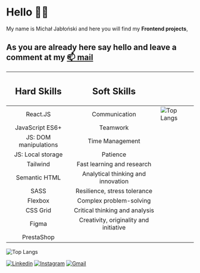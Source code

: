 # Hello 🙋‍♂️ 
My name is Michał Jabłoński and here you will find my **Frontend projects**, 
## As you are already here say hello and leave a comment at my [📫 mail](mailto:michal.jablonski097@gmial.com)


| <h2>Hard Skills </h2> |          <h2>Soft Skills </h2>         |                                                                                                                 |
|:---------------------:|:--------------------------------------:|-----------------------------------------------------------------------------------------------------------------|
|        React.JS       |              Communication             | ![Top Langs](https://github-readme-stats.vercel.app/api/top-langs/?username=waveex&langs_count=8&theme=radical) |
|    JavaScript ES6+    |                Teamwork                |                                                                                                                 |
| JS: DOM manipulations |             Time Management            |                                                                                                                 |
|   JS: Local storage   |                Patience                |                                                                                                                 |
|        Tailwind       |       Fast learning and research       |                                                                                                                 |
|     Semantic HTML     |   Analytical thinking and innovation   |                                                                                                                 |
|          SASS         |      Resilience, stress tolerance      |                                                                                                                 |
|        Flexbox        |         Complex problem-solving        |                                                                                                                 |
|        CSS Grid       |     Critical thinking and analysis     |                                                                                                                 |
|         Figma         | Creativity, originality and initiative |                                                                                                                 |
|       PrestaShop      |                                        |                                                                                                                 |

![Top Langs](https://github-readme-stats.vercel.app/api/top-langs/?username=waveex&langs_count=8&theme=radical)

[![Linkedin](https://img.shields.io/badge/-LinkedIn-blue?style=flat&logo=Linkedin&logoColor=white)](https://www.linkedin.com/in/michjab/) 
[![Instagram](https://img.shields.io/badge/-Instagram-24292e?style=flat&labelColor=333&logo=instagram&logoColor=fff)](https://www.instagram.com/mike.ybl/) 
[![Gmail](https://img.shields.io/badge/-Gmail-c14438?style=flat&logo=Gmail&logoColor=white)](mailto:michal.jablonski097@gmail.com)


